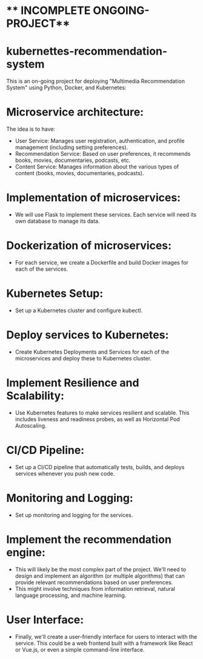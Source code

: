 # ** INCOMPLETE  ONGOING- PROJECT** 
# kubernettes-recommendation-system 
This is an on-going project for deploying "Multimedia Recommendation System" using Python, Docker, and Kubernetes:

# Microservice architecture:

The idea is to have:

- User Service: Manages user registration, authentication, and profile management (including setting preferences).
- Recommendation Service: Based on user preferences, it recommends books, movies, documentaries, podcasts, etc.
- Content Service: Manages information about the various types of content (books, movies, documentaries, podcasts).

# Implementation of microservices:

- We will use Flask to implement these services. Each service will need its own database to manage its data.

# Dockerization of microservices:

- For each service, we create a Dockerfile and build Docker images for each of the services.

# Kubernetes Setup:

- Set up a Kubernetes cluster and configure kubectl.

# Deploy services to Kubernetes:

- Create Kubernetes Deployments and Services for each of the microservices and deploy these to Kubernetes cluster.

# Implement Resilience and Scalability:

- Use Kubernetes features to make services resilient and scalable. This includes liveness and readiness probes, as well as Horizontal Pod Autoscaling.

# CI/CD Pipeline:

- Set up a CI/CD pipeline that automatically tests, builds, and deploys services whenever you push new code.

# Monitoring and Logging:

- Set up monitoring and logging for the services.

# Implement the recommendation engine:

- This will likely be the most complex part of the project. We'll need to design and implement an algorithm (or multiple algorithms) that can provide relevant recommendations based on user preferences. 
- This might involve techniques from information retrieval, natural language processing, and machine learning.

# User Interface:

- Finally, we'll create a user-friendly interface for users to interact with the service. This could be a web frontend built with a framework like React or Vue.js, or even a simple command-line interface.
